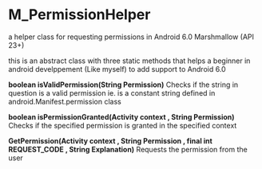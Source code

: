 # M_PermissionHelper
a helper class for requesting permissions in Android 6.0 Marshmallow (API 23+)

this is an abstract class with three static methods that helps a beginner in android develppement (Like myself) to add support 
to Android 6.0 

<b>boolean isValidPermission(String Permission)</b> Checks if the string in question is a valid permission ie. is a constant string
defined in android.Manifest.permission class

<b>boolean isPermissionGranted(Activity context , String Permission)</b> Checks if the specified permission is granted in the specified context

<b>GetPermission(Activity context , String Permission  , final int REQUEST_CODE , String Explanation)</b> Requests the permission from 
the user
